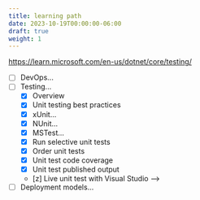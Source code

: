 ```yaml
---
title: learning path
date: 2023-10-19T00:00:00-06:00
draft: true
weight: 1
---
```


https://learn.microsoft.com/en-us/dotnet/core/testing/

- [ ] DevOps...
- [ ] Testing...
  - [x] Overview
  - [x] Unit testing best practices
  - [x] xUnit...
  - [x] NUnit...
  - [x] MSTest...
  - [x] Run selective unit tests
  - [x] Order unit tests
  - [x] Unit test code coverage
  - [x] Unit test published output
  - [z] Live unit test with Visual Studio --> [](../../tools/visual-studio/testing-tools/live-unit-testing.md)
- [ ] Deployment models...